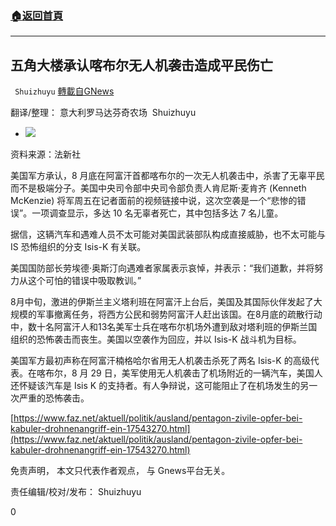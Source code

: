 ###  [:house:返回首頁](https://github.com/ourhimalayas/txt)
---


## 五角大楼承认喀布尔无人机袭击造成平民伤亡
` Shuizhuyu` [轉載自GNews](https://gnews.org/zh-hans/1540471/)

翻译/整理： 意大利罗马达芬奇农场  Shuizhuyu

- ![](https://assets.gnews.org/wp-content/uploads/2021/09/angehoerige-stehen-neben-dem.jpg)


资料来源：法新社

美国军方承认，8 月底在阿富汗首都喀布尔的一次无人机袭击中，杀害了无辜平民而不是极端分子。美国中央司令部中央司令部负责人肯尼斯·麦肯齐 (Kenneth McKenzie) 将军周五在记者面前的视频链接中说，这次空袭是一个“悲惨的错误”。一项调查显示，多达 10 名无辜者死亡，其中包括多达 7 名儿童。

据信，这辆汽车和遇难人员不太可能对美国武装部队构成直接威胁，也不太可能与 IS 恐怖组织的分支 Isis-K 有关联。

美国国防部长劳埃德·奥斯汀向遇难者家属表示哀悼，并表示：“我们道歉，并将努力从这个可怕的错误中吸取教训。”

8月中旬，激进的伊斯兰主义塔利班在阿富汗上台后，美国及其国际伙伴发起了大规模的军事撤离任务，将西方公民和弱势阿富汗人赶出该国。在8月底的疏散行动中，数十名阿富汗人和13名美军士兵在喀布尔机场外遭到敌对塔利班的伊斯兰国组织的恐怖袭击而丧生。美国以空袭作为回应，并以 Isis-K 战斗机为目标。

美国军方最初声称在阿富汗楠格哈尔省用无人机袭击杀死了两名 Isis-K 的高级代表。在喀布尔，8 月 29 日，美军使用无人机袭击了机场附近的一辆汽车，美国人还怀疑该汽车是 Isis K 的支持者。有人争辩说，这可能阻止了在机场发生的另一次严重的恐怖袭击。

[https://www.faz.net/aktuell/politik/ausland/pentagon-zivile-opfer-bei-kabuler-drohnenangriff-ein-17543270.html](https://www.faz.net/aktuell/politik/ausland/pentagon-zivile-opfer-bei-kabuler-drohnenangriff-ein-17543270.html)

免责声明， 本文只代表作者观点， 与 Gnews平台无关。

责任编辑/校对/发布： Shuizhuyu

0

